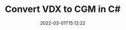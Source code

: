 ---
############################# Static ############################
layout: "auto-gen-conversion"
date: 2022-03-01T15:12:22
draft: false
otherformats: doc docm docx dot dotm dotx epub md odt ott pdf rtf tex txt vdx vsdm vsdx vssm vssx vstm vstx vsx vtx xps
breadcrumb: VDX to CGM in C#

############################# Head ############################
head_title: "VDX to CGM Converter in C#"
head_description: "Convert VDX to CGM in .NET using a few lines of code. Use the GroupDocs Document Conversion API to convert over 160 file formats."

############################# Header ############################
title: "Convert VDX to CGM in C#"
description: "VDX to CGM conversion with a few lines of .NET code"
bg_image: "https://cms.admin.containerize.com/templates/aspose/App_Themes/V3/images/bg/header1.png"
bg_overlay: false
button:
    enable: true

############################# SubMenu ############################
submenu:
    enable: true

    left:
        img_alt: "GroupDocs.Conversion for .NET"
        image: "https://cms.admin.containerize.com/templates/groupdocs/images/product-logos/90x90-noborder/groupdocs-conversion-net.png"
        product: "GroupDocs.Conversion"
        platform: ".NET"



############################# About ############################
about:
    enable: true
    title: "About GroupDocs.Conversion for .NET API"
    content: |
        [GroupDocs.Conversion for .NET](https://products.groupdocs.com/conversion/net/) can be used to convert Microsoft Word, Excel, PowerPoint, PDF, Visio and other formats. GroupDocs.Conversion is a standalone API that is suitable for back-end and internal systems where high performance is required. It does not depend on any software such as Microsoft or Open Office.
    

overview:
    enable: true
    content: |
        Convert your VDX files to CGM in .NET easily. You can use just a couple of C# code lines in any platform of your choice like - Windows, Linux, macOS.
        You can try VDX to CGM conversion for free and evaluate conversion results quality.  Along with simple file conversion scenarios you can try more advanced options for loading source VDX file and for saving output CGM result. 
        
        For example, for the source VDX file you may use the following load options:

        * auto-detect file format;
        * specify password for protected files (if file format supports it);
        * replace missing fonts to preserve document appearance.
        
        There are also advanced convert options for the CGM file:

        * convert specific document page or page range;
        * add a watermark to the converted CGM file and many more.

        Once conversion is completed you can save your CGM file to the local file path or any third-party storage like FTP, Amazon S3, Google Drive, Dropbox etc. Please note - to convert VDX to CGM there is no need for any additional software installed - like MS Office, Open Office, Adobe Acrobat Reader etc.


############################# Steps ############################
steps:
    enable: true
    title_left: "Steps to convert VDX to CGM in C#"
    content_left: |
        [GroupDocs.Conversion for .NET](https://products.groupdocs.com/conversion/net/) makes it easy for developers to convert a VDX file to CGM with a few lines of code.
        
        * Create an instance of the Converter class and provide the file VDX with the full path
        * Create and set ConvertOptions for CGM type.
        * Call the Converter.Convert method and pass the full path and format (CGM) as a parameter

    title_right: "System Requirements"
    content_right: |
        Basic conversion with GroupDocs.Conversion for .NET can be done in just a few simple steps. Our APIs are supported on all major platforms and operating systems. Before executing the code below, make sure you have the following prerequisites installed on your system.

        * Operating systems: Microsoft Windows, Linux, MacOS
        * Development environments: Microsoft Visual Studio, Xamarin, MonoDevelop
        * Frameworks: .NET Framework, .NET Standard, .NET Core, Mono
        * Get the latest GroupDocs.Conversion for .NET from [Nuget](https://www.nuget.org/packages/groupdocs.conversion)
         
    code: |
        ```csharp    
        // Load VDX file
        var converter = new GroupDocs.Conversion.Converter("input.vdx");
        // Set conversion parameters for CGM format
        var convertOptions = converter.GetPossibleConversions()["cgm"].ConvertOptions;
        // Convert to CGM format
        converter.Convert("output.cgm", convertOptions);
        ```

demos:
    enable: true
    title: "VDX to CGM Live Demo"
    content: |
       Convert VDX to CGM now by visiting the [GroupDocs.Conversion App](https://products.groupdocs.app/conversion/family) website. Online demo has the following advantages
          

more_formats:
    enable: true
    title: "Other supported VDX conversions in C#"
    content: "You can also convert VDX to many other file formats. Please see the list below."
       
       
back_to_top:
    enable: true
---